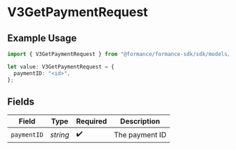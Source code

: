 # V3GetPaymentRequest

## Example Usage

```typescript
import { V3GetPaymentRequest } from "@formance/formance-sdk/sdk/models/operations";

let value: V3GetPaymentRequest = {
  paymentID: "<id>",
};
```

## Fields

| Field              | Type               | Required           | Description        |
| ------------------ | ------------------ | ------------------ | ------------------ |
| `paymentID`        | *string*           | :heavy_check_mark: | The payment ID     |